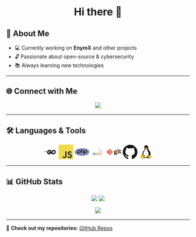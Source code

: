 <h1 align="center">Hi there 👋</h1>  

## 🚀 About Me  

- 💻 Currently working on **EnymX** and other projects  
- 🔓 Passionate about open-source & cybersecurity  
- 📚 Always learning new technologies  

---

## 🌐 Connect with Me  

<p align="center">
  <a href="https://discordapp.com/users/723892462275395674">
    <img src="https://img.shields.io/badge/Discord-Contact%20Me-9D00FF?style=for-the-badge&logo=discord&logoColor=white">
  </a>
</p>

---

## 🛠️ Languages & Tools  

<p align="center">
  <img src="https://raw.githubusercontent.com/github/explore/93b317b068c0a177b6f8c16eff200b251a69ef64/topics/go/go.png" alt="Go" width="40" height="40"/>
  <img src="https://raw.githubusercontent.com/github/explore/80688e429a7d4ef2fca1e82350fe8e3517d3494d/topics/javascript/javascript.png" alt="JavaScript" width="40" height="40"/>
  <img src="https://raw.githubusercontent.com/github/explore/8662cde40e2f67cc6c1b01aec62c36be8a60b5fc/topics/php/php.png" alt="PHP" width="40" height="40"/>
  <img src="https://raw.githubusercontent.com/github/explore/80688e429a7d4ef2fca1e82350fe8e3517d3494d/topics/mysql/mysql.png" alt="MySQL" width="40" height="40"/>
  <img src="https://raw.githubusercontent.com/github/explore/80688e429a7d4ef2fca1e82350fe8e3517d3494d/topics/git/git.png" alt="Git" width="40" height="40"/>
  <img src="https://raw.githubusercontent.com/github/explore/78df643247d429f6cc873026c0622819ad797942/topics/github/github.png" alt="GitHub" width="40" height="40"/>
  <img src="https://raw.githubusercontent.com/github/explore/05a6f4c574a32b6b2f04c2e589f6c82d9df46a5d/topics/linux/linux.png" alt="Linux" width="40" height="40"/>
</p>

---

## 📊 GitHub Stats  

<p align="center">
  <img src="https://github-readme-stats.vercel.app/api?username=AmpedWasTaken&show_icons=true&theme=tokyonight&locale=en" width="49%">
  <img src="https://github-readme-streak-stats.herokuapp.com/?user=AmpedWasTaken&theme=tokyonight" width="49%">
</p>

<p align="center">
  <img src="https://github-readme-stats.vercel.app/api/top-langs/?username=AmpedWasTaken&layout=compact&theme=tokyonight" width="49%">
</p>

---

🔗 **Check out my repositories:** [GitHub Repos](https://github.com/Amped16?tab=repositories)
